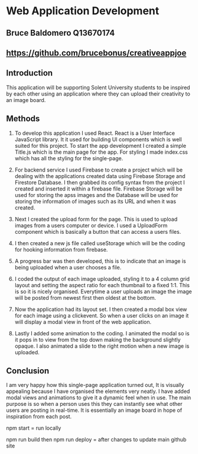 # Web Application Development 

## Bruce Baldomero Q13670174

## https://github.com/brucebonus/creativeappjoe

## Introduction

This application will be supporting Solent University students to be inspired by each other using an application where they can upload their creativity to an image board.

## Methods

1. To develop this application I used React. React is a User Interface JavaScript library. It it used for building UI components which is well suited for this project. To start the app development I created a simple Title.js which is the main page for the app. For styling I made index.css which has all the styling for the single-page.

2. For backend service I used Firebase to create a project which will be dealing with the applications created data using Firebase Storage and Firestore Database. I then grabbed its config syntax from the project I created and inserted it within a firebase file. Firebase Storage will be used for storing the apss images and the Database will be used for storing the information of images such as its URL and when it was created.

3. Next I created the upload form for the page. This is used to upload images from a users computer or device. I used a UploadForm component which is basically a button that can access a users files.

4. I then created a new js file called useStorage which will be the coding for hooking information from firebase.

5. A progress bar was then developed, this is to indicate that an image is being uploaded when a user chooses a file.

6. I coded the output of each image uploaded, styling it to a 4 column grid layout and setting the aspect ratio for each thumbnail to a fixed 1:1. This is so it is nicely organised. Everytime a user uploads an image the image will be posted from newest first then oldest at the bottom.

7. Now the application had its layout set. I then created a modal box view for each image using a clickevent. So when a user clicks on an image it will display a modal view in front of the web application. 

8. Lastly I added some animation to the coding. I animated the modal so is it pops in to view from the top down making the background slightly opaque. I also animated a slide to the right motion when a new image is uploaded.

## Conclusion

I am very happy how this single-page application turned out, It is visually appealing because I have organised the elements very neatly. I have added modal views and animations to give it a dynamic feel when in use. The main purpose is so when a person uses this they can instantly see what other users are posting in real-time. It is essentially an image board in hope of inspiration from each post. 

npm start = run locally

npm run build then npm run deploy = after changes to update main github site